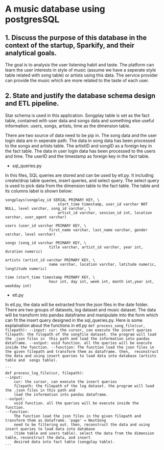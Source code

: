 # A music database using postgresSQL


## 1. Discuss the purpose of this database in the context of the startup, Sparkify, and their analytical goals.

The goal is to analysis the user listening habit and taste. The platform can learn the user interests in style of music (assume we have a seperate style table related with song table) or artists using this data. The service provider can provide the music which are more related to the taste of each user.


## 2. State and justify the database schema design and ETL pipeline.

Star schema is used in this application. Songplay table is set as the fact table, contained with user data and songs data and something else useful information. users, songs, artists, time as the dimension table. 

There are two source of data need to be pip in. The song data and the user login data are in seperate path. The data in song data has been processed to the songs and artists table. The artistID and songID as a foreign key in the fact table. The data in user login data has been processed to the users and time. The userID and the timestamp as foreign key in the fact table.

* sql_queries.py

In this files, SQL queries are stored and can be used by etl.py. It including create/drop table queries, insert queries, and select query. The select query is used to pick data from the dimension table to the fact table. The table and its columns label is shown below:

```
songplays(songplay_id SERIAL PRIMARY KEY, \
						start_time timestamp, user_id varchar NOT NULL, level varchar, song_id varchar, \
						artist_id varchar, session_id int, location varchar, user_agent varchar)

users (user_id varchar PRIMARY KEY, \
					first_name varchar, last_name varchar, gender varchar, level varchar)

songs (song_id varchar PRIMARY KEY, \
					title varchar, artist_id varchar, year int, duration numeric)

artists (artist_id varchar PRIMARY KEY, \
					name varchar, location varchar, latitude numeric, longtitude numeric)

time (start_time timestamp PRIMARY KEY, \
					hour int, day int, week int, month int,year int, weekday int)
```


* etl.py

In etl.py, the data will be extracted from the json files in the date folder. There are two groups of datasets, log dataset and music dataset. The data will be transform into pandas dataframe and manipulate into the form which can fit the insert query designed in the sql_queries.py. Here is some explaination about the functions in etl.py
	```
	def process_song_file(cur, filepath):
	--input:
		cur: the cursor, can execute the insert queries
		filepath: the filepath of the songfile dataset. the program will load the .json files in 
		this path and load the information into pandas dataframe.
	--output:
		void function. all the queries will be execute inside the function.
	--function:
		The function load the json files in the given filepath and transform them as dataframe. then, 
		reconstruct the data and using insert queries to load data into database (artists table and 
		songs table).	
	```

	```
	def process_log_file(cur, filepath):
	--input:
		cur: the cursor, can execute the insert queries
		filepath: the filepath of the log dataset. the program will load the .json files in this path and
		load the information into pandas dataframe.
	--output:
		void function. all the queries will be execute inside the function.
	--function:
		The function load the json files in the given filepath and transform them as dataframe. 'page' = NextSong 
		need to be filtering out. then, reconstruct the data and using insert queries to load data into database 
		(time table and users table). select the data from the dimension table, reconstruct the data, and insert 
		desired data into fact table (songplay table).
	```


